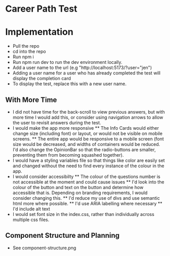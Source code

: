 # Career Path Test

# Implementation

- Pull the repo
- cd into the repo
- Run npm i
- Run npm run dev to run the dev environment locally.
- Add a user name to the url (e.g "http://localhost:5173/?user="jen")
- Adding a user name for a user who has already completed the test will display the completion card
- To display the test, replace this with a new user name.

## With More Time

- I did not have time for the back-scroll to view previous answers, but with more time I would add this, or consider using navigation arrows to allow the user to revisit answers during the test.
- I would make the app more responsive
  ** The Info Cards would either change size (including font) or layout, or would not be visible on mobile screens.
  ** The entire app would be responsive to a mobile screen (font size would be decreased, and widths of containers would be reduced. I'd also change the OpinionBar so that the radio-buttons are smaller, preventing them from becoming squashed together).
- I would have a styling variables file so that things like color are easily set and changed without the need to find every instance of the colour in the app.
- I would consider accessibilty
  ** The colour of the questions number is not accessible at the moment and could cause issues
  ** I'd look into the colour of the button and text on the button and determine how accessible that is. Depending on branding requirements, I would consider changing this.
  ** I'd reduce my use of divs and use semantic html more where possible.
  ** I'd use ARIA labelling where necessary
  \*\* I'd include alt text
- I would set font size in the index.css, rather than individually across multiple css files.

## Component Structure and Planning

- See component-structure.png
